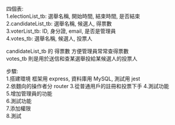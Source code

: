 四個表:  
1.electionList_tb: 選舉名稱, 開始時間, 結束時間, 是否結束   
2.candidateList_tb: 選舉名稱, 候選人, 得票數  
3.voterList_tb: ID, 身分證, email, 是否是管理員  
4.votes_tb: 選舉名稱, 候選人, 投票人  

candidateList_tb 的 得票數 方便管理員常常查得票數  
votes_tb 則是用於送信和查某選舉投給某候選人的投票人  

步驟:   
1.搭建環境 框架用 express, 資料庫用 MySQL, 測試用 jest  
2.依麵向的操作者分 router 
3.從普通用戶的註冊和投票下手 
4.測試功能  
5.增加管理員的功能  
6.測試功能  
7.添加權限  
8.測試  
